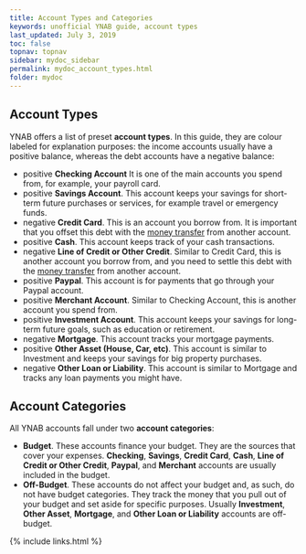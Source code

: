 ```yaml
---
title: Account Types and Categories
keywords: unofficial YNAB guide, account types
last_updated: July 3, 2019
toc: false
topnav: topnav
sidebar: mydoc_sidebar
permalink: mydoc_account_types.html
folder: mydoc
---
```


## Account Types

YNAB offers a list of preset **account types**. In this guide, they are colour labeled for explanation purposes: the income accounts usually have a <span class="label label-success">positive</span> balance, whereas the debt accounts have a <span class="label label-danger">negative</span> balance:

* <span class="label label-success">positive</span>  **Checking Account** It is one of the main accounts you spend from, for example, your payroll card.
*  <span class="label label-success">positive</span>  **Savings Account**. This account keeps your savings for short-term future purchases or services, for example travel or emergency funds.
*  <span class="label label-danger">negative</span>  **Credit Card**. This is an account you borrow from. It is important that you offset this debt with the [money transfer](mydoc_transferring_money) from another account.
*  <span class="label label-success">positive</span>  **Cash**. This account keeps track of your cash transactions.
*  <span class="label label-danger">negative</span>  **Line of Credit or Other Credit**. Similar to Credit Card, this is another account you borrow from, and you need to settle this debt with the [money transfer](mydoc_transferring_money) from another account.
*  <span class="label label-success">positive</span>  **Paypal**. This account is for payments that go through your Paypal account.
*  <span class="label label-success">positive</span>  **Merchant Account**. Similar to Checking Account, this is another account you spend from.
*  <span class="label label-success">positive</span>  **Investment Account**. This account keeps your savings for long-term future goals, such as education or retirement.
*  <span class="label label-danger">negative</span>  **Mortgage**. This account tracks your mortgage payments.
*  <span class="label label-success">positive</span>  **Other Asset (House, Car, etc)**. This account is similar to Investment and keeps your savings for big property purchases.
*  <span class="label label-danger">negative</span>  **Other Loan or Liability**. This account is similar to Mortgage and tracks any loan payments you might have.


## Account Categories

All YNAB accounts fall under two **account categories**:

*  **Budget**. These accounts finance your budget. They are the sources that cover your expenses. **Checking**, **Savings**, **Credit Card**, **Cash**, **Line of Credit or Other Credit**, **Paypal**, and **Merchant** accounts are usually included in the budget.
*  **Off-Budget**. These accounts do not affect your budget and, as such, do not have budget categories. They track the money that you pull out of your budget and set aside for specific purposes. Usually **Investment**, **Other Asset**, **Mortgage**, and **Other Loan or Liability** accounts are off-budget.

{% include links.html %}
